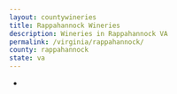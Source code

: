 ```yaml
---
layout: countywineries
title: Rappahannock Wineries
description: Wineries in Rappahannock VA
permalink: /virginia/rappahannock/
county: rappahannock
state: va
---
```

-
